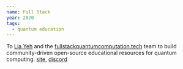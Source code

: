 ```yaml
---
name: Full Stack
year: 2020
tags:
  - quantum education
---
```

To [Lia Yeh](https://www.linkedin.com/in/lia-yeh) and the [fullstackquantumcomputation.tech](https://fullstackquantumcomputation.tech/) team to build community-driven open-source educational resources for quantum computing. [site](https://fullstackquantumcomputation.tech/), [discord](https://discord.com/invite/NDm9e9W)
